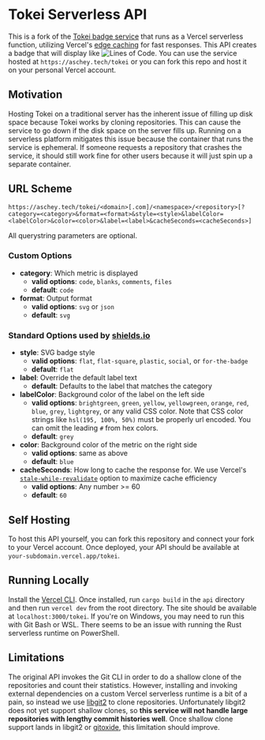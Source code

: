 # Tokei Serverless API

This is a fork of the [Tokei badge service](https://github.com/XAMPPRocky/tokei_rs) that runs as a Vercel serverless function, utilizing Vercel's [edge caching](https://vercel.com/docs/concepts/functions/serverless-functions/edge-caching#) for fast responses. This API creates a badge that will display like ![Lines of Code](https://aschey.tech/tokei/github/aschey/vercel-tokei). You can use the service hosted at `https://aschey.tech/tokei` or you can fork this repo and host it on your personal Vercel account.

## Motivation

Hosting Tokei on a traditional server has the inherent issue of filling up disk space because Tokei works by cloning repositories. This can cause the service to go down if the disk space on the server fills up. Running on a serverless platform mitigates this issue because the container that runs the service is ephemeral. If someone requests a repository that crashes the service, it should still work fine for other users because it will just spin up a separate container.

## URL Scheme

```
https://aschey.tech/tokei/<domain>[.com]/<namespace>/<repository>[?category=<category>&format=<format>&style=<style>&labelColor=<labelColor>&color=<color>&label=<label>&cacheSeconds=<cacheSeconds>]
```

All querystring parameters are optional.

### Custom Options

- **category**: Which metric is displayed
  - **valid options**: `code`, `blanks`, `comments`, `files`
  - **default**: `code`
- **format**: Output format
  - **valid options**: `svg` or `json`
  - **default**: `svg`

### Standard Options used by [shields.io](https://shields.io/)

- **style**: SVG badge style
  - **valid options**: `flat`, `flat-square`, `plastic`, `social`, or `for-the-badge`
  - **default**: `flat`
- **label**: Override the default label text
  - **default**: Defaults to the label that matches the category
- **labelColor**: Background color of the label on the left side
  - **valid options**: `brightgreen`, `green`, `yellow`, `yellowgreen`, `orange`, `red`, `blue`, `grey`, `lightgrey`, or any valid CSS color. Note that CSS color strings like `hsl(195, 100%, 50%)` must be properly url encoded. You can omit the leading `#` from hex colors.
  - **default**: `grey`
- **color**: Background color of the metric on the right side
  - **valid options**: same as above
  - **default**: `blue`
- **cacheSeconds**: How long to cache the response for. We use Vercel's [`stale-while-revalidate`](https://vercel.com/docs/concepts/functions/serverless-functions/edge-caching#stale-while-revalidate) option to maximize cache efficiency
  - **valid options**: Any number >= 60
  - **default**: `60`

## Self Hosting

To host this API yourself, you can fork this repository and connect your fork to your Vercel account. Once deployed, your API should be available at `your-subdomain.vercel.app/tokei`.

## Running Locally

Install the [Vercel CLI](https://vercel.com/docs/cli). Once installed, run `cargo build` in the `api` directory and then run `vercel dev` from the root directory. The site should be available at `localhost:3000/tokei`. If you're on Windows, you may need to run this with Git Bash or WSL. There seems to be an issue with running the Rust serverless runtime on PowerShell.

## Limitations

The original API invokes the Git CLI in order to do a shallow clone of the repositories and count their statistics. However, installing and invoking external dependencies on a custom Vercel serverless runtime is a bit of a pain, so instead we use [libgit2](https://github.com/libgit2/libgit2) to clone repositories. Unfortunately libgit2 does not yet support shallow clones, so **this service will not handle large repositories with lengthy commit histories well**. Once shallow clone support lands in libgit2 or [gitoxide](https://github.com/Byron/gitoxide), this limitation should improve.
